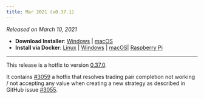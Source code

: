 ```yaml
---
title: Mar 2021 (v0.37.1)
---
```




_Released on March 10, 2021_

- **Download Installer**: [Windows](https://dist.hummingbot.io/hummingbot_v0.37.1_setup.exe) | [macOS](https://dist.hummingbot.io/hummingbot_v0.37.1.dmg)
- **Install via Docker**: [Linux](/installation/linux/#install-via-docker) | [Windows](/installation/windows/#install-via-docker) | [macOS](/installation/mac/#install-via-docker)| [Raspberry Pi](/installation/raspberry/)

---

This release is a hotfix to version [0.37.0](/release-notes/0.37.0/).

It contains [#3059](https://github.com/CoinAlpha/hummingbot/pull/3059) a hotfix that resolves trading pair completion not working / not accepting any value when creating a new strategy as described in GitHub issue [#3055](https://github.com/CoinAlpha/hummingbot/issues/3055).
